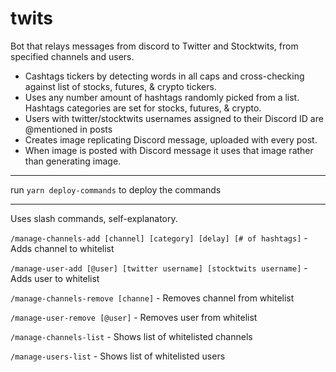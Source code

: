 # twits
Bot that relays messages from discord to Twitter and Stocktwits, from specified channels and users. 
- Cashtags tickers by detecting words in all caps and cross-checking against list of stocks, futures, & crypto tickers. 
- Uses any number amount of hashtags randomly picked from a list. Hashtags categories are set for stocks, futures, & crypto.
- Users with twitter/stocktwits usernames assigned to their Discord ID are @mentioned in posts
- Creates image replicating Discord message, uploaded with every post.
- When image is posted with Discord message it uses that image rather than generating image.

---
run ```yarn deploy-commands``` to deploy the commands

---
Uses slash commands, self-explanatory.

```/manage-channels-add [channel] [category] [delay] [# of hashtags]``` - Adds channel to whitelist

```/manage-user-add [@user] [twitter username] [stocktwits username]``` - Adds user to whitelist

```/manage-channels-remove [channe]``` - Removes channel from whitelist

```/manage-user-remove [@user]``` - Removes user from whitelist

```/manage-channels-list``` - Shows list of whitelisted channels

```/manage-users-list``` - Shows list of whitelisted users
